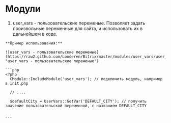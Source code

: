 Модули
============

  1. user_vars - пользовательские переменые. Позволяет задать произвольные переменные для сайта, и использовать их в дальнейшем в коде.

    **Пример использования:**

    ![user_vars - пользовательские переменые](https://raw2.github.com/Londeren/Bitrix/master/modules/user_vars/user_vars.png "user_vars - пользовательские переменые")

    ```php
    <?php
      CModule::IncludeModule('user_vars'); // подключить модуль, например в init.php

      // ....

      $defaultCity = UserVars::GetVar('DEFAULT_CITY'); // получить значение пользовательской переменной, с названием DEFAULT_CITY


    ```
